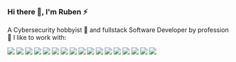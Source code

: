 ### Hi there 👋, I'm Ruben ⚡
A Cybersecurity hobbyist 🌱 and fullstack Software Developer by profession 🔭 I like to work with:

<p align="left" dir="auto">
  <img src="https://img.shields.io/badge/HTML5-E34F26?style=for-the-badge&logo=html5&logoColor=white"/>
  <img src="https://img.shields.io/badge/CSS3-1572B6?style=for-the-badge&logo=css3&logoColor=white"/>
  <img src="https://img.shields.io/badge/JavaScript-555588?style=for-the-badge&logo=javascript&logoColor=F7DF1E"/>
  <img src="https://img.shields.io/badge/TypeScript-3178C6?style=for-the-badge&logo=TypeScript&logoColor=white"/>
  <img src="https://img.shields.io/badge/Node.js-43853D?style=for-the-badge&logo=node.js&logoColor=white"/>
  <img src="https://img.shields.io/badge/React-61dafb?style=for-the-badge&logo=react&logoColor=white"/>
  <img src="https://img.shields.io/badge/Express-404D59?style=for-the-badge&logo=express"/>
  <img src="https://img.shields.io/badge/MongoDB-47A248?style=for-the-badge&logo=mongodb&logoColor=white"/>
  <img src="https://img.shields.io/badge/Python-2b5b84?style=for-the-badge&logo=python&logoColor=ffd343"/>
  <img src="https://img.shields.io/badge/FastAPI-00ccb8?style=for-the-badge&logo=fastapi&logoColor=white"/>
  <img src="https://img.shields.io/badge/Django-0C4B33?style=for-the-badge&logo=Django&logoColor=white"/>
  <img src="https://img.shields.io/badge/.net-9780e5?style=for-the-badge&logo=.net&logoColor=white"/>
  <img src="https://img.shields.io/badge/C%23-black?style=for-the-badge&logo=csharp&logoColor=white"/>
  <img src="https://img.shields.io/badge/docker-003f8c?style=for-the-badge&logo=docker&logoColor=white"/>
  <img src="https://img.shields.io/badge/GCP-3367d6?style=for-the-badge&logo=googlecloud&logoColor=white"/>
  <img src="https://img.shields.io/badge/AWS-orange?style=for-the-badge&logo=amazon&logoColor=white"/>
  <img src="https://img.shields.io/badge/DigitalOcean-0069FF?style=for-the-badge&logo=DigitalOcean&logoColor=white"/>
</p>
